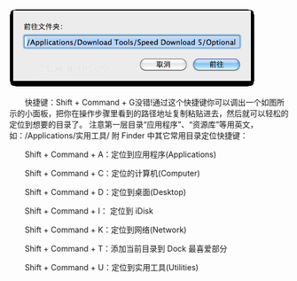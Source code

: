 ![Finder中快速定位指定路径 三联](image-201708191758/1131ac6a-e87d-416f-ad47-accfdd0d5266.png)

　　快捷键：Shift + Command + G没错!通过这个快捷键你可以调出一个如图所示的小面板，把你在操作步骤里看到的路径地址复制粘贴进去，然后就可以轻松的定位到想要的目录了。 注意第一层目录“应用程序”、“资源库”等用英文，如：/Applications/实用工具/ 附 Finder 中其它常用目录定位快捷键：

　　Shift + Command + A：定位到应用程序(Applications)

　　Shift + Command + C：定位的计算机(Computer)

　　Shift + Command + D：定位到桌面(Desktop)

　　Shift + Command + I： 定位到 iDisk

　　Shift + Command + K：定位到网络(Network)

　　Shift + Command + T：添加当前目录到 Dock 最喜爱部分

　　Shift + Command + U：定位到实用工具(Utilities)